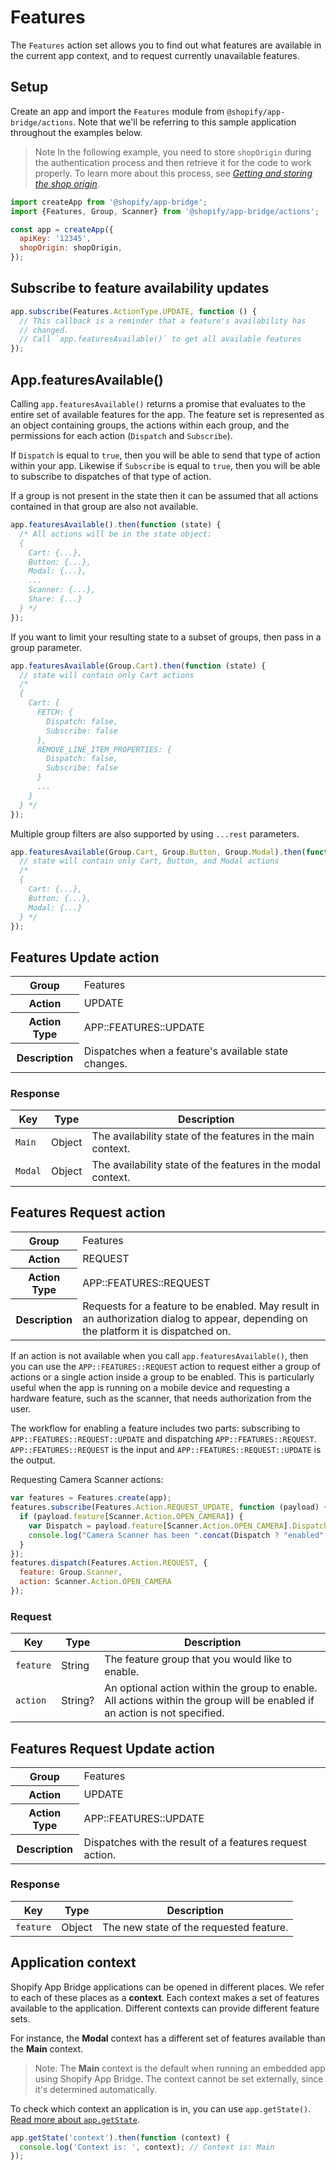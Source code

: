 # Features

The `Features` action set allows you to find out what features are available in the current app context, and to request currently unavailable features.

## Setup

Create an app and import the `Features` module from `@shopify/app-bridge/actions`. Note that we'll be referring to this sample application throughout the examples below.

> Note
> In the following example, you need to store `shopOrigin` during the authentication process and then retrieve it for the code to work properly. To learn more about this process, see [_Getting and storing the shop origin_](/api/embedded-apps/shop-origin).

```js
import createApp from '@shopify/app-bridge';
import {Features, Group, Scanner} from '@shopify/app-bridge/actions';

const app = createApp({
  apiKey: '12345',
  shopOrigin: shopOrigin,
});
```

## Subscribe to feature availability updates

```js
app.subscribe(Features.ActionType.UPDATE, function () {
  // This callback is a reminder that a feature's availability has
  // changed.
  // Call `app.featuresAvailable()` to get all available features
});
```

## App.featuresAvailable()

Calling `app.featuresAvailable()` returns a promise that evaluates to the entire set of available features for the app. The feature set is represented as an object containing groups, the actions within each group, and the permissions for each action (`Dispatch` and `Subscribe`).

If `Dispatch` is equal to `true`, then you will be able to send that type of action within your app. Likewise if `Subscribe` is equal to `true`, then you will be able to subscribe to dispatches of that type of action.

If a group is not present in the state then it can be assumed that all actions contained in that group are also not available.

```js
app.featuresAvailable().then(function (state) {
  /* All actions will be in the state object:
  {
    Cart: {...},
    Button: {...},
    Modal: {...},
    ...
    Scanner: {...},
    Share: {...}
  } */
});
```

If you want to limit your resulting state to a subset of groups, then pass in a group parameter.

```js
app.featuresAvailable(Group.Cart).then(function (state) {
  // state will contain only Cart actions
  /*
  {
    Cart: {
      FETCH: {
        Dispatch: false,
        Subscribe: false
      },
      REMOVE_LINE_ITEM_PROPERTIES: {
        Dispatch: false,
        Subscribe: false
      }
      ...
    }
  } */
});
```

Multiple group filters are also supported by using `...rest` parameters.

```js
app.featuresAvailable(Group.Cart, Group.Button, Group.Modal).then(function (state) {
  // state will contain only Cart, Button, and Modal actions
  /*
  {
    Cart: {...},
    Button: {...},
    Modal: {...}
  } */
});
```
## Features Update action

<table>
  <tr>
    <th>Group</th><td>Features</td>
  </tr>
  <tr>
    <th>Action</th><td>UPDATE</td>
  </tr>
  <tr>
    <th>Action Type</th><td>APP::FEATURES::UPDATE</td>
  </tr>
  <tr>
    <th>Description</th><td>Dispatches when a feature's available state changes.</td>
  </tr>
</table>

### Response

<table>
  <thead>
    <tr>
      <th>Key</th>
      <th>Type</th>
      <th>Description</th>
    </tr>
  </thead>
  <tbody>
    <tr>
      <td><code>Main</code></td>
      <td>Object</td>
      <td>The availability state of the features in the main context.</td>
    </tr>
    <tr>
      <td><code>Modal</code></td>
      <td>Object</td>
      <td>The availability state of the features in the modal context.</td>
    </tr>
  </tbody>
</table>

## Features Request action

<table>
  <tr>
    <th>Group</th><td>Features</td>
  </tr>
  <tr>
    <th>Action</th><td>REQUEST</td>
  </tr>
  <tr>
    <th>Action Type</th><td>APP::FEATURES::REQUEST</td>
  </tr>
  <tr>
    <th>Description</th><td>Requests for a feature to be enabled. May result in an authorization dialog to appear, depending on the platform it is dispatched on.</td>
  </tr>
</table>

If an action is not available when you call `app.featuresAvailable()`, then you can use the `APP::FEATURES::REQUEST` action to request either a group of actions or a single action inside a group to be enabled. This is particularly useful when the app is running on a mobile device and requesting a hardware feature, such as the scanner, that needs authorization from the user.

The workflow for enabling a feature includes two parts: subscribing to `APP::FEATURES::REQUEST::UPDATE` and dispatching `APP::FEATURES::REQUEST`. `APP::FEATURES::REQUEST` is the input and `APP::FEATURES::REQUEST::UPDATE` is the output.

Requesting Camera Scanner actions:

```js
var features = Features.create(app);
features.subscribe(Features.Action.REQUEST_UPDATE, function (payload) {
  if (payload.feature[Scanner.Action.OPEN_CAMERA]) {
    var Dispatch = payload.feature[Scanner.Action.OPEN_CAMERA].Dispatch;
    console.log("Camera Scanner has been ".concat(Dispatch ? "enabled" : "disabled"));
  }
});
features.dispatch(Features.Action.REQUEST, {
  feature: Group.Scanner,
  action: Scanner.Action.OPEN_CAMERA
});
```

### Request

<table>
  <thead>
    <tr>
      <th>Key</th>
      <th>Type</th>
      <th>Description</th>
    </tr>
  </thead>
  <tbody>
    <tr>
      <td><code>feature</code></td>
      <td>String</td>
      <td>The feature group that you would like to enable.</td>
    </tr>
    <tr>
      <td><code>action</code></td>
      <td>String?</td>
      <td>An optional action within the group to enable. All actions within the group will be enabled if an action is not specified.</td>
    </tr>
  </tbody>
</table>

## Features Request Update action

<table>
  <tr>
    <th>Group</th><td>Features</td>
  </tr>
  <tr>
    <th>Action</th><td>UPDATE</td>
  </tr>
  <tr>
    <th>Action Type</th><td>APP::FEATURES::UPDATE</td>
  </tr>
  <tr>
    <th>Description</th><td>Dispatches with the result of a features request action.</td>
  </tr>
</table>

### Response

<table>
  <thead>
    <tr>
      <th>Key</th>
      <th>Type</th>
      <th>Description</th>
    </tr>
  </thead>
  <tbody>
    <tr>
      <td><code>feature</code></td>
      <td>Object</td>
      <td>The new state of the requested feature.</td>
    </tr>
  </tbody>
</table>

## Application context

Shopify App Bridge applications can be opened in different places. We refer to each of these places as a **context**. Each context makes a set of features available to the application. Different contexts can provide different feature sets.

For instance, the **Modal** context has a different set of features available than the **Main** context.

> Note: The **Main** context is the default when running an embedded app using Shopify App Bridge. The context cannot be set externally, since it's determined automatically.

To check which context an application is in, you can use `app.getState()`. [Read more about `app.getState`](/api/embedded-apps/app-bridge/debugging#state).

```js
app.getState('context').then(function (context) {
  console.log('Context is: ', context); // Context is: Main
});
```
